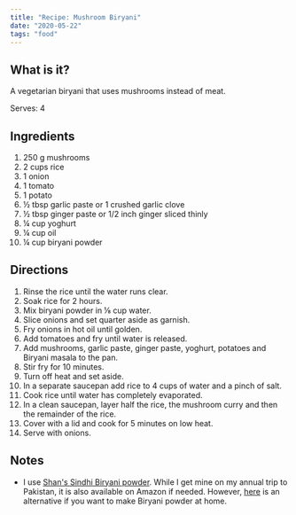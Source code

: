 ```yaml
---
title: "Recipe: Mushroom Biryani"
date: "2020-05-22"
tags: "food"
---
```


## What is it?
A vegetarian biryani that uses mushrooms instead of meat.

Serves: 4

## Ingredients
1. 250 g mushrooms
1. 2 cups rice
1. 1 onion
1. 1 tomato
1. 1 potato 
1. ½ tbsp garlic paste or 1 crushed garlic clove
1. ½ tbsp ginger paste or 1/2 inch ginger sliced thinly
1. ¼ cup yoghurt
1. ¼ cup oil
1. ¼ cup biryani powder

## Directions
1. Rinse the rice until the water runs clear.
1. Soak rice for 2 hours.
1. Mix biryani powder in ⅛ cup water.
1. Slice onions and set quarter aside as garnish.
1. Fry onions in hot oil until golden.
1. Add tomatoes and fry until water is released.
1. Add mushrooms, garlic paste, ginger paste, yoghurt, potatoes and Biryani masala to the pan.
1. Stir fry for 10 minutes.
1. Turn off heat and set aside.
1. In a separate saucepan add rice to 4 cups of water and a pinch of salt. 
1. Cook rice until water has completely evaporated. 
1. In a clean saucepan, layer half the rice, the mushroom curry and then the remainder of the rice. 
1. Cover with a lid and cook for 5 minutes on low heat. 
1. Serve with onions. 

<amp-img src="/mushroom-biryani.jpg"
    width="3024"
    height="4032"  
    layout="intrinsic">
</amp-img>

## Notes
- I use [Shan's Sindhi Biryani powder](https://www.shanfoodsshop.com/product-category/recipe-mix/biryani-masala/). While I get mine on my annual trip to Pakistan, it is also available on Amazon if needed. However, [here](https://www.indianhealthyrecipes.com/homemade-biryani-masala-powder/) is an alternative if you want to make Biryani powder at home. 